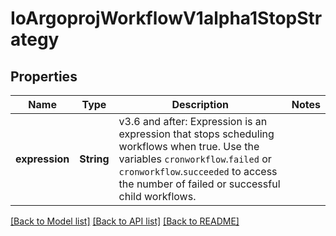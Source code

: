 # IoArgoprojWorkflowV1alpha1StopStrategy

## Properties

Name | Type | Description | Notes
------------ | ------------- | ------------- | -------------
**expression** | **String** | v3.6 and after: Expression is an expression that stops scheduling workflows when true. Use the variables `cronworkflow`.`failed` or `cronworkflow`.`succeeded` to access the number of failed or successful child workflows. | 

[[Back to Model list]](../README.md#documentation-for-models) [[Back to API list]](../README.md#documentation-for-api-endpoints) [[Back to README]](../README.md)


